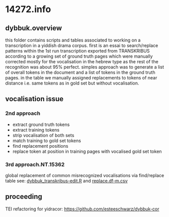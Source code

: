 # 14272.info
## dybbuk.overview
this folder contains scripts and tables associated to working on a transcription in a yiddish drama corpus. first is an essai to search/replace patterns within the 1st run transcription exported from TRANSKRIBUS according to a growing set of ground truth pages which were manually corrected mostly for the vocalisation in the hebrew type as the rest of the recognition was about 95% perfect. simples approach was to generate a list of overall tokens in the document and a list of tokens in the ground truth pages. in the table we manually assigned replacements to tokens of near distance i.e. same tokens as in gold set but without vocalisation.   

## vocalisation issue
### 2nd approach

  - extract ground truth tokens
  - extract training tokens
  - strip vocalisation of both sets
  - match training to gold set tokens
  - find replacement positions
  - replace token at position in training pages with vocalised gold set token

### 3rd approach.NT.15362
global replacement of common misrecognized vocalisations via find/replace table
see: [dybbuk_transkribus-edit.R](https://github.com/esteeschwarz/ETCRA5_dd23/blob/master/dybbuk/dybbuk_transkribus-edit.R) and [replace.df-m.csv](https://github.com/esteeschwarz/ETCRA5_dd23/blob/master/dybbuk/replace.df-m.csv)



## proceeding
TEI refactoring for yidracor: <https://github.com/esteeschwarz/dybbuk-cor>